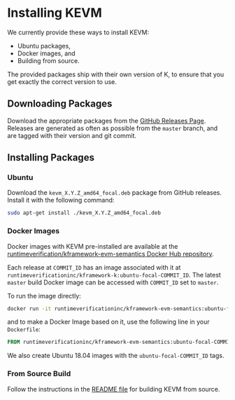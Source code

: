 Installing KEVM
===============

We currently provide these ways to install KEVM:

-   Ubuntu packages,
-   Docker images, and
-   Building from source.

The provided packages ship with their own version of K, to ensure that you get exactly the correct version to use.

Downloading Packages
--------------------

Download the appropriate packages from the [GitHub Releases Page](https://github.com/kframework/evm-semantics/releases).
Releases are generated as often as possible from the `master` branch, and are tagged with their version and git commit.

Installing Packages
-------------------

### Ubuntu

Download the `kevm_X.Y.Z_amd64_focal.deb` package from GitHub releases.
Install it with the following command:

```sh
sudo apt-get install ./kevm_X.Y.Z_amd64_focal.deb
```

### Docker Images

Docker images with KEVM pre-installed are available at the [runtimeverification/kframework-evm-semantics Docker Hub repository](https://hub.docker.com/repository/docker/runtimeverificationinc/kframework-evm-semantics).

Each release at `COMMIT_ID` has an image associated with it at `runtimeverificationinc/kframework-k:ubuntu-focal-COMMIT_ID`.
The latest `master` build Docker image can be accessed with `COMMIT_ID` set to `master`.

To run the image directly:

```sh
docker run -it runtimeverificationinc/kframework-evm-semantics:ubuntu-focal-COMMIT_ID
```

and to make a Docker Image based on it, use the following line in your `Dockerfile`:

```Dockerfile
FROM runtimeverificationinc/kframework-evm-semantics:ubuntu-focal-COMMIT_ID
```

We also create Ubuntu 18.04 images with the `ubuntu-focal-COMMIT_ID` tags.

### From Source Build

Follow the instructions in the [README file](https://github.com/kframework/evm-semantics) for building KEVM from source.
